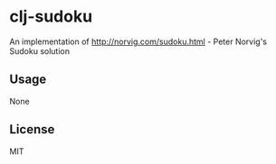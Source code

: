# clj-sudoku

An implementation of http://norvig.com/sudoku.html - Peter Norvig's Sudoku solution

## Usage

None

## License

MIT

